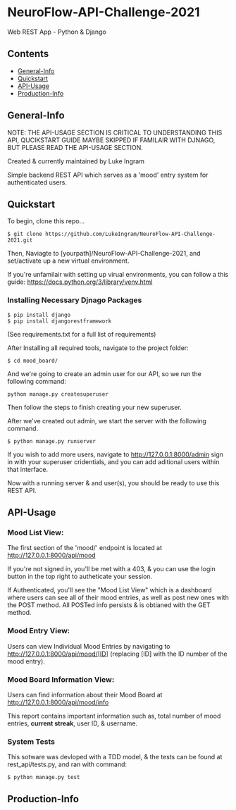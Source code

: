 # NeuroFlow-API-Challenge-2021
Web REST App - Python &amp; Django 

## Contents 
* [General-Info](#general-info)
* [Quickstart](#quickstart)
* [API-Usage](#api-usage)
* [Production-Info](#production-info)

## General-Info
NOTE: THE API-USAGE SECTION IS CRITICAL TO UNDERSTANDING THIS API, QUCIKSTART GUIDE MAYBE SKIPPED IF FAMILAIR WITH DJNAGO, BUT PLEASE READ THE API-USAGE SECTION.

Created & currently maintained by Luke Ingram

Simple backend REST API which serves as a 'mood' entry system for authenticated users.


## Quickstart
To begin, clone this repo...
```
$ git clone https://github.com/LukeIngram/NeuroFlow-API-Challenge-2021.git
```
Then, Naviagte to [yourpath]/NeuroFlow-API-Challenge-2021, and set/activate up a new virtual environment.

If you're unfamilair with setting up virual environments, you can follow a this guide: https://docs.python.org/3/library/venv.html



### Installing Necessary Djnago Packages
```
$ pip install django 
$ pip install djangorestframework
```
(See requirements.txt for a full list of requirements)

After Installing all required tools, navigate to the project folder: 
```
$ cd mood_board/
```
And we're going to create an admin user for our API, so 
we run the following command: 
```
python manage.py createsuperuser
```
Then follow the steps to finish creating your new superuser. 

After we've created out admin, we start the server with the following command. 
```
$ python manage.py runserver
```
If you wish to add more users, navigate to http://127.0.0.1:8000/admin sign in with your superuser cridentials, and you can add aditional users within that interface.

Now with a running server & and user(s), you should be ready to use this REST API.

## API-Usage 

### Mood List View: 
The first section of the 'mood/' endpoint is located at http://127.0.0.1:8000/api/mood 

If you're not signed in, you'll be met with a 403, & you can use the login button in the top right to autheticate your session. 

If Authenticated, you'll see the "Mood List View" which is a dashboard where users can see all of their mood entries, as well as post new ones with the POST method. All POSTed info persists & is obtianed with the GET method. 

### Mood Entry View: 
Users can view Individual Mood Entries by navigating to http://127.0.0.1:8000/api/mood/[ID] (replacing [ID] with the ID number of the mood entry).

### Mood Board Information View: 
Users can find information about their Mood Board at http://127.0.0.1:8000/api/mood/info 

This report contains important information such as, total number of mood entries, **current streak**, user ID, & username. 

### System Tests
This sotware was devloped with a TDD model, & the tests can be found at rest_api/tests.py, and ran with command: 
```
$ python manage.py test 
```

## Production-Info
